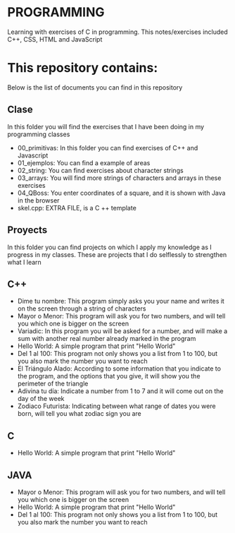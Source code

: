 # PROGRAMMING
Learning with exercises of C in programming. This notes/exercises included C++, CSS, HTML and JavaScript

# This repository contains:
Below is the list of documents you can find in this repository

## Clase
In this folder you will find the exercises that I have been doing in my programming classes

 - 00_primitivas: In this folder you can find exercises of C++ and Javascript
 - 01_ejemplos: You can find a example of areas
 - 02_string: You can find exercises about character strings
 - 03_arrays: You will find more strings of characters and arrays in these exercises
 - 04_QBoss: You enter coordinates of a square, and it is shown with Java in the browser
 - skel.cpp: EXTRA FILE, is a C ++ template

## Proyects
In this folder you can find projects on which I apply my knowledge as I progress in my classes. These are projects that I do selflessly to strengthen what I learn

## C++
 - Dime tu nombre: This program simply asks you your name and writes it on the screen through a string of characters
 - Mayor o Menor: This program will ask you for two numbers, and will tell you which one is bigger on the screen
 - Variadic: In this program you will be asked for a number, and will make a sum with another real number already marked in the program
- Hello World: A simple program that print "Hello World"
- Del 1 al 100: This program not only shows you a list from 1 to 100, but you also mark the number you want to reach
- El Triángulo Alado: According to some information that you indicate to the program, and the options that you give, it will show you the perimeter of the triangle
- Adivina tu día: Indicate a number from 1 to 7 and it will come out on the day of the week
- Zodiaco Futurista: Indicating between what range of dates you were born, will tell you what zodiac sign you are

## C
- Hello World: A simple program that print "Hello World"

## JAVA
- Mayor o Menor: This program will ask you for two numbers, and will tell you which one is bigger on the screen
- Hello World: A simple program that print "Hello World"
- Del 1 al 100: This program not only shows you a list from 1 to 100, but you also mark the number you want to reach
